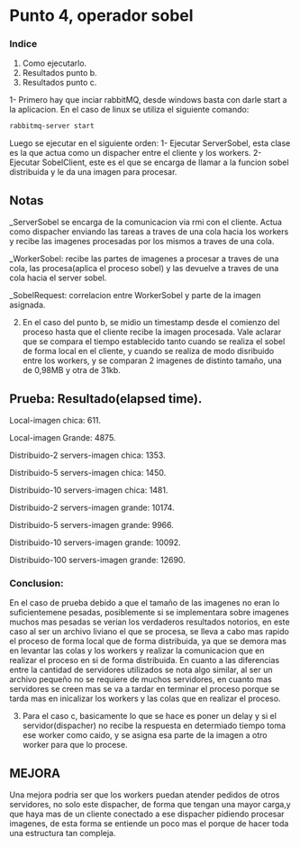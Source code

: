 # Punto 4, operador sobel
### Indice
1. Como ejecutarlo.
2. Resultados punto b.
3. Resultados punto c.


1- Primero hay que inciar rabbitMQ, desde windows basta con darle start a la aplicacion.
En el caso de linux se utiliza el siguiente comando:

```sh
rabbitmq-server start
```

Luego se ejecutar en el siguiente orden:
1- Ejecutar ServerSobel, esta clase es la que actua como un dispacher entre el cliente y los workers.
2- Ejecutar SobelClient, este es el que se encarga de llamar a la funcion sobel distribuida y le da una imagen para procesar.

## Notas
_ServerSobel se encarga de la comunicacion via rmi con el cliente. Actua como dispacher enviando las tareas a traves de una cola hacia los workers y 
recibe las imagenes procesadas por los mismos a traves de una cola.

_WorkerSobel: recibe las partes de imagenes a procesar a traves de una cola, las procesa(aplica el proceso sobel) y las devuelve a traves de una cola hacia el server sobel.

_SobelRequest: correlacion entre WorkerSobel y parte de la imagen asignada.



2. En el caso del punto b, se midio un timestamp desde el comienzo del proceso hasta que el cliente recibe la imagen procesada.
Vale aclarar que se compara el tiempo establecido tanto cuando se realiza el sobel de forma local en el cliente, y cuando se realiza de modo disribuido entre los workers,
y se comparan 2 imagenes de distinto tamaño, una de 0,98MB y otra de 31kb.

## Prueba: Resultado(elapsed time).

Local-imagen chica:  611.

Local-imagen Grande: 4875.

Distribuido-2 servers-imagen chica: 1353.

Distribuido-5 servers-imagen chica: 1450.

Distribuido-10 servers-imagen chica: 1481.

Distribuido-2 servers-imagen grande: 10174.

Distribuido-5 servers-imagen grande: 9966.

Distribuido-10 servers-imagen grande: 10092.

Distribuido-100 servers-imagen grande: 12690.


### Conclusion:
En el caso de prueba debido a que el tamaño de las imagenes no eran lo suficientemene pesadas, posiblemente si se implementara sobre imagenes muchos mas pesadas se verian los verdaderos
resultados notorios, en este caso al ser un archivo liviano el que se procesa, se lleva a cabo mas rapido el proceso de forma local que de forma distribuida, ya que se demora mas en levantar las colas y los workers y realizar la comunicacion que en realizar el proceso en si de forma distribuida.
En cuanto a las diferencias entre la cantidad de servidores utilizados se nota algo similar, al ser un archivo pequeño no se requiere de muchos servidores, en cuanto mas servidores se
creen mas se va a tardar en terminar el proceso porque se tarda mas en inicalizar los workers y las colas que en realizar el proceso. 



3. Para el caso c, basicamente lo que se hace es poner un delay y si el servidor(dispacher) no recibe la respuesta en determiado tiempo toma ese worker como caido, y se asigna esa parte de la imagen a otro worker para que lo procese.


## MEJORA
Una mejora podria ser que los workers puedan atender pedidos de otros servidores, no solo este dispacher, de forma que tengan una mayor carga,y que haya mas de un cliente conectado a ese dispacher pidiendo procesar imagenes, de esta forma se entiende un poco mas el porque de hacer toda una estructura tan compleja.
